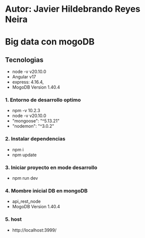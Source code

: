  # Autor: Javier Hildebrando Reyes Neira
 # Big data con mogoDB
 
 ## Tecnologias
 - node -v v20.10.0
 - Angular v17
-  express: 4.16.4,
-  MogoDB Version 1.40.4


### 1. Entorno de desarrollo optimo
- npm -v 10.2.3
- node -v v20.10.0
- "mongoose": "^5.13.21"
- "nodemon": "^3.0.2"



### 2. Instalar dependencias
- npm i
- npm update

### 3. Iniciar proyecto en mode desarrollo
- npm run dev

### 4. Mombre inicial DB en mongoDB
- api_rest_node
- MogoDB Version 1.40.4

### 5. host
- http://localhost:3999/
